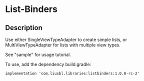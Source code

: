# List-Binders

## Description

Use either SingleViewTypeAdapter to create simple lists, or MultiViewTypeAdapter for lists with multiple view types.

See "sample" for usage tutorial. 

To use, add the dependency build.gradle:

    implementation 'com.liusbl.libraries:listbinders:1.0.0-rc-2'
